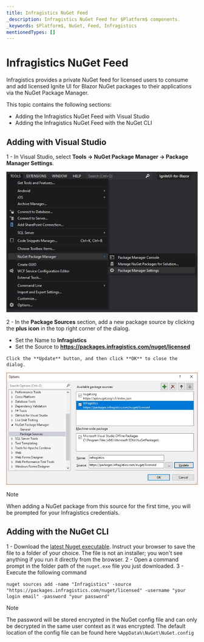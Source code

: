 ```yaml
---
title: Infragistics NuGet Feed
_description: Infragistics NuGet Feed for $Platform$ components.
_keywords: $Platform$, NuGet, Feed, Infragistics
mentionedTypes: []
---
```


# Infragistics NuGet Feed

Infragistics provides a private NuGet feed for licensed users to consume and add licensed Ignite UI for Blazor NuGet packages to their applications via the NuGet Package Manager.

This topic contains the following sections:

- Adding the Infragistics NuGet Feed with Visual Studio
- Adding the Infragistics NuGet Feed with the NuGet CLI


## Adding with Visual Studio

1 - In Visual Studio, select **Tools → NuGet Package Manager → Package Manager Settings**.

<img src="../images/nuget-package-manager-setting-menu-item.jpg" />

2 - In the **Package Sources** section, add a new package source by clicking the **plus icon** in the top right corner of the dialog.
   - Set the Name to **Infragistics**
   - Set the Source to **https://packages.infragistics.com/nuget/licensed**

    Click the **Update** button, and then click **OK** to close the dialog.

<img src="../images/nuget-package-manager-package-sources-ig-server.jpg" />

> [!Note]
> When adding a NuGet package from this source for the first time, you will be prompted for your Infragistics credentials.

## Adding with the NuGet CLI

1 - Download the [latest Nuget executable](https://dist.nuget.org/win-x86-commandline/latest/nuget.exe). Instruct your browser to save the file to a folder of your choice. The file is not an installer; you won't see anything if you run it directly from the browser.
2 - Open a command prompt in the folder path of the `nuget.exe` file you just downloaded.
3 - Execute the following command

```
nuget sources add -name "Infragistics" -source "https://packages.infragistics.com/nuget/licensed" -username "your login email" -password "your password"
```

> [!Note]
> The password will be stored encrypted in the NuGet config file and can only be decrypted in the same user context as it was encrypted. The default location of the config file can be found here `%AppData%\NuGet\NuGet.config`